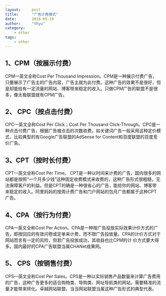 ```yaml
---
layout:     post
title:      "广告计费模式"
date:       2018-05-19
author:     "Yhyu"
category:   
    - other
tags:   
    - other
---
```


## 1、CPM（按展示付费） 
 CPM—英文全称Cost Per Thousand Impression。CPM是一种展示付费广告，只要展示了广告主的广告内容，广告主就为此付费。这种广告的效果不是很好，但是却能给有一定流量的网站、博客带来稳定的收入。只做CPM广告的联盟不是很多，像太极联盟就有CPM广告。

## 2、 CPC（按点击付费） 
CPC—英文全称Cost Per Click；Cost Per Thousand Click-Through。CPC是一种点击付费广告，根据广告被点击的次数收费。如关键词广告一般采用这种定价模式，比较典型的有Google广告联盟的AdSense for Content和百度联盟的百度竞价广告。 

## 3、CPT（按时长付费） 
CPT—英文全称Cost Per Time。 CPT是一种以时间来计费的广告，国内很多的网站都是按照“一个月多少钱”这种固定收费模式来收费的，这种广告形式很粗糙，无法保障客户的利益。但是CPT的确是一种很省心的广告，能给你的网站、博客带来稳定的收入。阿里妈妈的按周计费广告和门户网站的包月广告都属于这种CPT广告。

## 4、CPA（按行为付费） 
CPA—英文全称Cost Per Action。CPA是一种按广告投放实际效果计价方式的广告，即按回应的有效问卷或定单来计费，而不限广告投放量。CPA的计价方式对于网站而言有一定的风险，但若广告投放成功，其收益也比CPM的计 价方式要大得多。国内最好的CPA广告联盟当属CHANet成果网。

## 5、 CPS（按销售付费） 
CPS—英文全称Cost Per Sales。CPS是一种以实际销售产品数量来计算广告费用的广告，这种广告更多的适合购物类、导购类、网址导航类的网站，需要精准的流量才能带来转化。卓越网站联盟、当当网站联盟当属这种广告形式的典型代表。 

